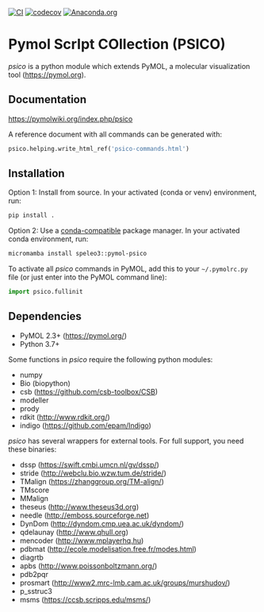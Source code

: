 [![CI](https://github.com/speleo3/pymol-psico/actions/workflows/build.yml/badge.svg)](https://github.com/speleo3/pymol-psico/actions)
[![codecov](https://codecov.io/gh/speleo3/pymol-psico/branch/master/graph/badge.svg)](https://codecov.io/gh/speleo3/pymol-psico)
[![Anaconda.org](https://anaconda.org/speleo3/pymol-psico/badges/version.svg)](https://anaconda.org/speleo3/pymol-psico)

# Pymol ScrIpt COllection (PSICO)

*psico* is a python module which extends PyMOL, a molecular visualization
tool (https://pymol.org).

## Documentation

https://pymolwiki.org/index.php/psico

A reference document with all commands can be generated with:

```python
psico.helping.write_html_ref('psico-commands.html')
```

## Installation

Option 1: Install from source. In your activated (conda or venv) environment, run:

```sh
pip install .
```

Option 2: Use a [conda-compatible](https://mamba.readthedocs.io/) package manager. In your activated conda environment, run:

```sh
micromamba install speleo3::pymol-psico
```

To activate all *psico* commands in PyMOL, add this to your `~/.pymolrc.py`
file (or just enter into the PyMOL command line):

```python
import psico.fullinit
```

## Dependencies

* PyMOL 2.3+ (https://pymol.org/)
* Python 3.7+

Some functions in *psico* require the following python modules:

* numpy
* Bio (biopython)
* csb (https://github.com/csb-toolbox/CSB)
* modeller
* prody
* rdkit (http://www.rdkit.org/)
* indigo (https://github.com/epam/Indigo)

*psico* has several wrappers for external tools. For full support, you need
these binaries:

* dssp (https://swift.cmbi.umcn.nl/gv/dssp/)
* stride (http://webclu.bio.wzw.tum.de/stride/)
* TMalign (https://zhanggroup.org/TM-align/)
* TMscore
* MMalign
* theseus (http://www.theseus3d.org)
* needle (http://emboss.sourceforge.net)
* DynDom (http://dyndom.cmp.uea.ac.uk/dyndom/)
* qdelaunay (http://www.qhull.org)
* mencoder (http://www.mplayerhq.hu)
* pdbmat (http://ecole.modelisation.free.fr/modes.html)
* diagrtb
* apbs (http://www.poissonboltzmann.org/)
* pdb2pqr
* prosmart (http://www2.mrc-lmb.cam.ac.uk/groups/murshudov/)
* p_sstruc3
* msms (https://ccsb.scripps.edu/msms/)
